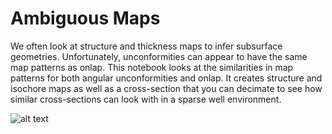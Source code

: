 # Ambiguous Maps
We often look at structure and thickness maps to infer subsurface geometries.
Unfortunately, unconformities can appear to have the same map patterns as
onlap. This notebook looks at the similarities in map patterns for both
angular unconformities and onlap. It creates structure and isochore maps as
well as a cross-section that you can decimate to see how similar cross-sections
can look with in a sparse well environment.

![alt text](https://raw.github.com/jessepisel/well_log_ML/blob/master/ambiguous%20maps/cross-section.PNG)
